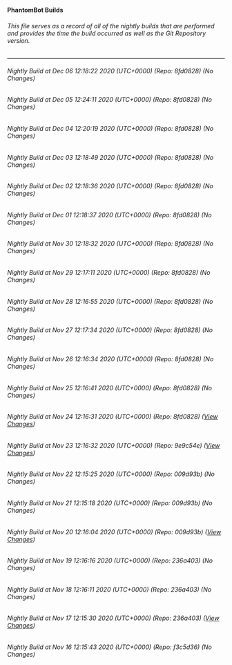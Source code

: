 **PhantomBot Builds**

###### This file serves as a record of all of the nightly builds that are performed and provides the time the build occurred as well as the Git Repository version.
-------------------------------------------------------------------------------------------------------------
###### Nightly Build at Dec 06 12:18:22 2020 (UTC+0000) (Repo: 8fd0828) (No Changes)
###### Nightly Build at Dec 05 12:24:11 2020 (UTC+0000) (Repo: 8fd0828) (No Changes)
###### Nightly Build at Dec 04 12:20:19 2020 (UTC+0000) (Repo: 8fd0828) (No Changes)
###### Nightly Build at Dec 03 12:18:49 2020 (UTC+0000) (Repo: 8fd0828) (No Changes)
###### Nightly Build at Dec 02 12:18:36 2020 (UTC+0000) (Repo: 8fd0828) (No Changes)
###### Nightly Build at Dec 01 12:18:37 2020 (UTC+0000) (Repo: 8fd0828) (No Changes)
###### Nightly Build at Nov 30 12:18:32 2020 (UTC+0000) (Repo: 8fd0828) (No Changes)
###### Nightly Build at Nov 29 12:17:11 2020 (UTC+0000) (Repo: 8fd0828) (No Changes)
###### Nightly Build at Nov 28 12:16:55 2020 (UTC+0000) (Repo: 8fd0828) (No Changes)
###### Nightly Build at Nov 27 12:17:34 2020 (UTC+0000) (Repo: 8fd0828) (No Changes)
###### Nightly Build at Nov 26 12:16:34 2020 (UTC+0000) (Repo: 8fd0828) (No Changes)
###### Nightly Build at Nov 25 12:16:41 2020 (UTC+0000) (Repo: 8fd0828) (No Changes)
###### Nightly Build at Nov 24 12:16:31 2020 (UTC+0000) (Repo: 8fd0828) ([View Changes](https://github.com/PhantomBot/PhantomBot/compare/9e9c54e...8fd0828))
###### Nightly Build at Nov 23 12:16:32 2020 (UTC+0000) (Repo: 9e9c54e) ([View Changes](https://github.com/PhantomBot/PhantomBot/compare/009d93b...9e9c54e))
###### Nightly Build at Nov 22 12:15:25 2020 (UTC+0000) (Repo: 009d93b) (No Changes)
###### Nightly Build at Nov 21 12:15:18 2020 (UTC+0000) (Repo: 009d93b) (No Changes)
###### Nightly Build at Nov 20 12:16:04 2020 (UTC+0000) (Repo: 009d93b) ([View Changes](https://github.com/PhantomBot/PhantomBot/compare/236a403...009d93b))
###### Nightly Build at Nov 19 12:16:16 2020 (UTC+0000) (Repo: 236a403) (No Changes)
###### Nightly Build at Nov 18 12:16:11 2020 (UTC+0000) (Repo: 236a403) (No Changes)
###### Nightly Build at Nov 17 12:15:30 2020 (UTC+0000) (Repo: 236a403) ([View Changes](https://github.com/PhantomBot/PhantomBot/compare/f3c5d36...236a403))
###### Nightly Build at Nov 16 12:15:43 2020 (UTC+0000) (Repo: f3c5d36) (No Changes)
